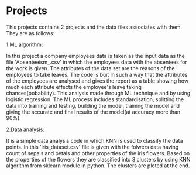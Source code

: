 # Projects
This projects contains 2 projects and the data files associates with them. They are as follows:

1.ML algorithm:

In this project a company employees data is taken as the input data as the file 'Absenteeism_.csv' in which the employees data with the absentees for the work is given. The attributes of the data set are the reasons of the employees to take leaves. The code is buit in such a way that the attributes of the employees are analysed and gives the report as a table showing how much each attribute effects the employee's leave taking chances(pobability). This analysis made through ML technique and by using logistic regression. The ML process includes standardisation, splitting the data into training and testing, building the model, training the model and giving the accurate and final results of the model(at accuracy more than 90%).

2.Data analysis:

It is a simple data analysis code in which KNN is used to classify the data points. In this 'iris_dataset.csv' file is given with the folwers data having count of sepals and petals and other properties of the iris flowers. Based on the properties of the flowers they are classified into 3 clusters by using KNN algorithm from sklearn module in python. The clusters are ploted at the end.

